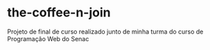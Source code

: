 # the-coffee-n-join
Projeto de final de curso realizado junto de minha turma do curso de Programação Web do Senac
